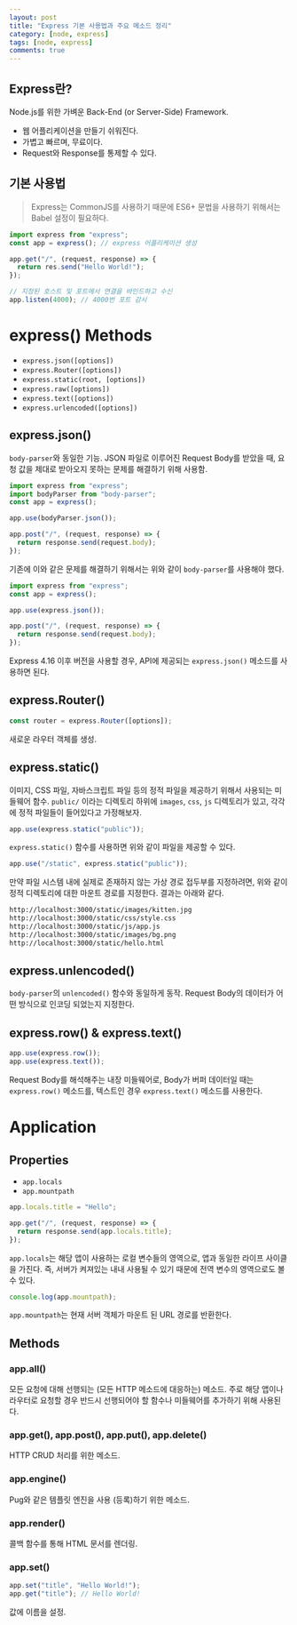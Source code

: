 ```yaml
---
layout: post
title: "Express 기본 사용법과 주요 메소드 정리"
category: [node, express]
tags: [node, express]
comments: true
---
```


## Express란?

Node.js를 위한 가벼운 Back-End (or Server-Side) Framework.

- 웹 어플리케이션을 만들기 쉬워진다.
- 가볍고 빠르며, 무료이다.
- Request와 Response를 통제할 수 있다.

## 기본 사용법

> Express는 CommonJS를 사용하기 때문에 ES6+ 문법을 사용하기 위해서는 Babel 설정이 필요하다.

```javascript
import express from "express";
const app = express(); // express 어플리케이션 생성

app.get("/", (request, response) => {
  return res.send("Hello World!");
});

// 지정된 호스트 및 포트에서 연결을 바인드하고 수신
app.listen(4000); // 4000번 포트 감시
```

# express() Methods

- `express.json([options])`
- `express.Router([options])`
- `express.static(root, [options])`
- `express.raw([options])`
- `express.text([options])`
- `express.urlencoded([options])`

## express.json()

`body-parser`와 동일한 기능. JSON 파일로 이루어진 Request Body를 받았을 때, 요청 값을 제대로 받아오지 못하는 문제를 해결하기 위해 사용함.

```javascript
import express from "express";
import bodyParser from "body-parser";
const app = express();

app.use(bodyParser.json());

app.post("/", (request, response) => {
  return response.send(request.body);
});
```

기존에 이와 같은 문제를 해결하기 위해서는 위와 같이 `body-parser`를 사용해야 했다.

```javascript
import express from "express";
const app = express();

app.use(express.json());

app.post("/", (request, response) => {
  return response.send(request.body);
});
```

Express 4.16 이후 버전을 사용할 경우, API에 제공되는 `express.json()` 메소드를 사용하면 된다.

## express.Router()

```javascript
const router = express.Router([options]);
```

새로운 라우터 객체를 생성.

## express.static()

이미지, CSS 파일, 자바스크립트 파일 등의 정적 파일을 제공하기 위해서 사용되는 미들웨어 함수. `public/` 이라는 디렉토리 하위에 `images`, `css`, `js` 디렉토리가 있고, 각각에 정적 파일들이 들어있다고 가정해보자.

```javascript
app.use(express.static("public"));
```

`express.static()` 함수를 사용하면 위와 같이 파일을 제공할 수 있다.

```javascript
app.use("/static", express.static("public"));
```

만약 파일 시스템 내에 실제로 존재하지 않는 가상 경로 접두부를 지정하려면, 위와 같이 정적 디렉토리에 대한 마운트 경로를 지정한다. 결과는 아래와 같다.

```bash
http://localhost:3000/static/images/kitten.jpg
http://localhost:3000/static/css/style.css
http://localhost:3000/static/js/app.js
http://localhost:3000/static/images/bg.png
http://localhost:3000/static/hello.html
```

## express.unlencoded()

`body-parser`의 `unlencoded()` 함수와 동일하게 동작. Request Body의 데이터가 어떤 방식으로 인코딩 되었는지 지정한다.

## express.row() & express.text()

```javascript
app.use(express.row());
app.use(express.text());
```

Request Body를 해석해주는 내장 미들웨어로, Body가 버퍼 데이터일 때는 `express.row()` 메소드를, 텍스트인 경우 `express.text()` 메소드를 사용한다.

# Application

## Properties

- `app.locals`
- `app.mountpath`

```javascript
app.locals.title = "Hello";

app.get("/", (request, response) => {
  return response.send(app.locals.title);
});
```

`app.locals`는 해당 앱이 사용하는 로컬 변수들의 영역으로, 앱과 동일한 라이프 사이클을 가진다. 즉, 서버가 켜져있는 내내 사용될 수 있기 때문에 전역 변수의 영역으로도 볼 수 있다.

```javascript
console.log(app.mountpath);
```

`app.mountpath`는 현재 서버 객체가 마운트 된 URL 경로를 반환한다.

## Methods

### app.all()

모든 요청에 대해 선행되는 (모든 HTTP 메소드에 대응하는) 메소드. 주로 해당 앱이나 라우터로 요청할 경우 반드시 선행되어야 할 함수나 미들웨어를 추가하기 위해 사용된다.

### app.get(), app.post(), app.put(), app.delete()

HTTP CRUD 처리를 위한 메소드.

### app.engine()

Pug와 같은 템플릿 엔진을 사용 (등록)하기 위한 메소드.

### app.render()

콜백 함수를 통해 HTML 문서를 렌더링.

### app.set()

```javascript
app.set("title", "Hello World!");
app.get("title"); // Hello World!
```

값에 이름을 설정.
